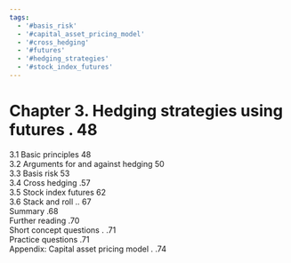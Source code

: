 ```yaml
---
tags:
  - '#basis_risk'
  - '#capital_asset_pricing_model'
  - '#cross_hedging'
  - '#futures'
  - '#hedging_strategies'
  - '#stock_index_futures'
---
```

# Chapter 3. Hedging strategies using futures . 48  

3.1 Basic principles 48   
3.2 Arguments for and against hedging 50   
3.3 Basis risk 53   
3.4 Cross hedging .57   
3.5 Stock index futures 62   
3.6 Stack and roll .. 67   
Summary .68   
Further reading .70   
Short concept questions . .71   
Practice questions .71   
Appendix: Capital asset pricing model . .74  
